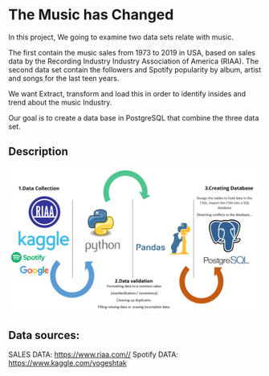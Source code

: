 # The Music has Changed

In this project, We going to examine two data sets relate with music. 

The first contain the music sales from 1973 to 2019 in USA,  based on sales data by the Recording Industry Industry Association of America (RIAA). 
The second data set contain the followers  and Spotify popularity by album, artist and songs for the last teen years. 

We want Extract, transform and load this in order to  identify insides and trend about the music Industry. 

Our goal is to create a data base in PostgreSQL that combine the three data set.

## Description
   ![Plot1](MUSIC%20MASTER/images/Processs1.png)  
   
 ## Data sources:
SALES DATA: https://www.riaa.com//
Spotify DATA: https://www.kaggle.com/yogeshtak

